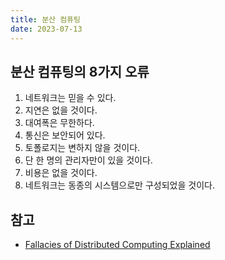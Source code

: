```yaml
---
title: 분산 컴퓨팅
date: 2023-07-13
---
```


## 분산 컴퓨팅의 8가지 오류

1. 네트워크는 믿을 수 있다.
2. 지연은 없을 것이다.
3. 대여폭은 무한하다.
4. 통신은 보안되어 있다.
5. 토폴로지는 변하지 않을 것이다.
6. 단 한 명의 관리자만이 있을 것이다.
7. 비용은 없을 것이다.
8. 네트워크는 동종의 시스템으로만 구성되었을 것이다.


## 참고

- [Fallacies of Distributed Computing Explained](https://arnon.me/wp-content/uploads/Files/fallacies.pdf)
